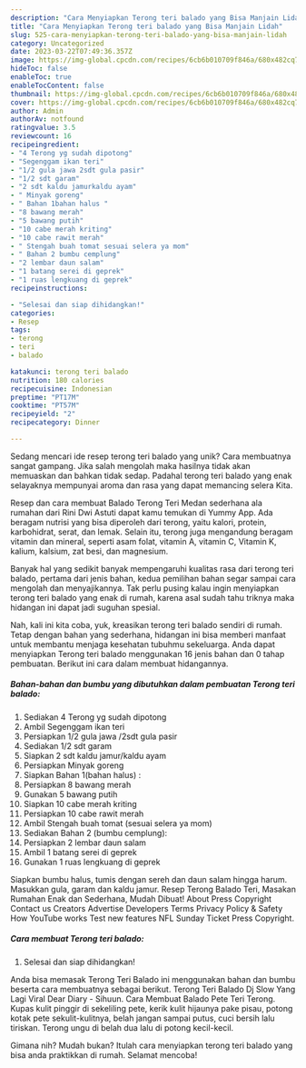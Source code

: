 ```yaml
---
description: "Cara Menyiapkan Terong teri balado yang Bisa Manjain Lidah"
title: "Cara Menyiapkan Terong teri balado yang Bisa Manjain Lidah"
slug: 525-cara-menyiapkan-terong-teri-balado-yang-bisa-manjain-lidah
category: Uncategorized
date: 2023-03-22T07:49:36.357Z
image: https://img-global.cpcdn.com/recipes/6cb6b010709f846a/680x482cq70/terong-teri-balado-foto-resep-utama.jpg
hideToc: false
enableToc: true
enableTocContent: false
thumbnail: https://img-global.cpcdn.com/recipes/6cb6b010709f846a/680x482cq70/terong-teri-balado-foto-resep-utama.jpg
cover: https://img-global.cpcdn.com/recipes/6cb6b010709f846a/680x482cq70/terong-teri-balado-foto-resep-utama.jpg
author: Admin
authorAv: notfound
ratingvalue: 3.5
reviewcount: 16
recipeingredient:
- "4 Terong yg sudah dipotong"
- "Segenggam ikan teri"
- "1/2 gula jawa 2sdt gula pasir"
- "1/2 sdt garam"
- "2 sdt kaldu jamurkaldu ayam"
- " Minyak goreng"
- " Bahan 1bahan halus "
- "8 bawang merah"
- "5 bawang putih"
- "10 cabe merah kriting"
- "10 cabe rawit merah"
- " Stengah buah tomat sesuai selera ya mom"
- " Bahan 2 bumbu cemplung"
- "2 lembar daun salam"
- "1 batang serei di geprek"
- "1 ruas lengkuang di geprek"
recipeinstructions:

- "Selesai dan siap dihidangkan!"
categories:
- Resep
tags:
- terong
- teri
- balado

katakunci: terong teri balado 
nutrition: 180 calories
recipecuisine: Indonesian
preptime: "PT17M"
cooktime: "PT57M"
recipeyield: "2"
recipecategory: Dinner

---
```





Sedang mencari ide resep terong teri balado yang unik? Cara membuatnya sangat gampang. Jika salah mengolah maka hasilnya tidak akan memuaskan dan bahkan tidak sedap. Padahal terong teri balado yang enak selayaknya mempunyai aroma dan rasa yang dapat memancing selera Kita.





Resep dan cara membuat Balado Terong Teri Medan sederhana ala rumahan dari Rini Dwi Astuti dapat kamu temukan di Yummy App. Ada beragam nutrisi yang bisa diperoleh dari terong, yaitu kalori, protein, karbohidrat, serat, dan lemak. Selain itu, terong juga mengandung beragam vitamin dan mineral, seperti asam folat, vitamin A, vitamin C, Vitamin K, kalium, kalsium, zat besi, dan magnesium.

Banyak hal yang sedikit banyak mempengaruhi kualitas rasa dari terong teri balado, pertama dari jenis bahan, kedua pemilihan bahan segar sampai cara mengolah dan menyajikannya. Tak perlu pusing kalau ingin menyiapkan terong teri balado yang enak di rumah, karena asal sudah tahu triknya maka hidangan ini dapat jadi suguhan spesial.






Nah, kali ini kita coba, yuk, kreasikan terong teri balado sendiri di rumah. Tetap dengan bahan yang sederhana, hidangan ini bisa memberi manfaat untuk membantu menjaga kesehatan tubuhmu sekeluarga. Anda dapat menyiapkan Terong teri balado menggunakan 16 jenis bahan dan 0 tahap pembuatan. Berikut ini cara dalam membuat hidangannya.

<!--inarticleads1-->

##### Bahan-bahan dan bumbu yang dibutuhkan dalam pembuatan Terong teri balado:

1. Sediakan 4 Terong yg sudah dipotong
1. Ambil Segenggam ikan teri
1. Persiapkan 1/2 gula jawa /2sdt gula pasir
1. Sediakan 1/2 sdt garam
1. Siapkan 2 sdt kaldu jamur/kaldu ayam
1. Persiapkan  Minyak goreng
1. Siapkan  Bahan 1(bahan halus) :
1. Persiapkan 8 bawang merah
1. Gunakan 5 bawang putih
1. Siapkan 10 cabe merah kriting
1. Persiapkan 10 cabe rawit merah
1. Ambil  Stengah buah tomat (sesuai selera ya mom)
1. Sediakan  Bahan 2 (bumbu cemplung):
1. Persiapkan 2 lembar daun salam
1. Ambil 1 batang serei di geprek
1. Gunakan 1 ruas lengkuang di geprek


Siapkan bumbu halus, tumis dengan sereh dan daun salam hingga harum. Masukkan gula, garam dan kaldu jamur. Resep Terong Balado Teri, Masakan Rumahan Enak dan Sederhana, Mudah Dibuat! About Press Copyright Contact us Creators Advertise Developers Terms Privacy Policy &amp; Safety How YouTube works Test new features NFL Sunday Ticket Press Copyright. 

<!--inarticleads2-->

##### Cara membuat Terong teri balado:


1. Selesai dan siap dihidangkan!

Anda bisa memasak Terong Teri Balado ini menggunakan bahan dan bumbu beserta cara membuatnya sebagai berikut. Terong Teri Balado Dj Slow Yang Lagi Viral Dear Diary - Sihuun. Cara Membuat Balado Pete Teri Terong. Kupas kulit pinggir di sekeliling pete, kerik kulit hijaunya pake pisau, potong kotak pete sekulit-kulitnya, belah jangan sampai putus, cuci bersih lalu tiriskan. Terong ungu di belah dua lalu di potong kecil-kecil⁣. 

Gimana nih? Mudah bukan? Itulah cara menyiapkan terong teri balado yang bisa anda praktikkan di rumah. Selamat mencoba!
